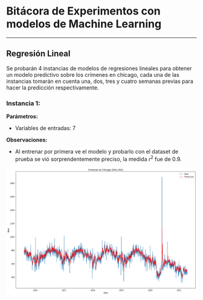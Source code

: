 # Bitácora de Experimentos con modelos de Machine Learning
---
## Regresión Lineal
Se probarán 4 instancias de modelos de regresiones lineales para obtener un modelo predictivo sobre los crímenes en chicago, cada una de las instancias tomarán en cuenta una, dos, tres y cuatro semanas previas para hacer la predicción respectivamente.

### Instancia 1:
**Parámetros:**
* Varíables de entradas: 7

**Observaciones:** 
* Al entrenar por primera ve el modelo y probarlo con el dataset de prueba se vió sorprendentemente preciso, la medida $r^2$ fue de 0.9.

![](images/1.png)